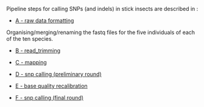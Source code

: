 
Pipeline steps for calling SNPs (and indels) in stick insects are described in :

* [A - raw data formatting](./A_raw_reads)

 Organising/merging/renaming the fastq files for the five individuals of each of the ten species.

* [B - read_trimming](./B_cleaned_reads)

* [C - mapping](./C_mapping)

* [D - snp calling (preliminary round)](./D_snp_calling_round0)

* [E - base quality recalibration](./E_recalibration)

* [F - snp calling (final round)](./F_snp_calling_round1)

